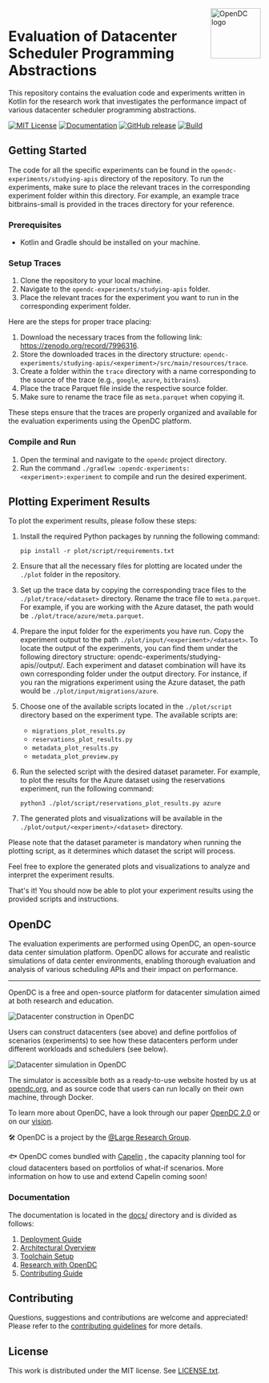 <a href="https://opendc.org/">
    <img src="https://opendc.org/img/logo.png" alt="OpenDC logo" title="OpenDC" align="right" height="100" />
</a>

# Evaluation of Datacenter Scheduler Programming Abstractions

This repository contains the evaluation code and experiments written in Kotlin for the research work that investigates the performance impact of various datacenter scheduler programming abstractions.

[![MIT License](https://img.shields.io/badge/License-MIT-green.svg)](/LICENSE.txt)
[![Documentation](https://img.shields.io/badge/docs-master-green.svg)](./docs)
[![GitHub release](https://img.shields.io/github/release/atlarge-research/opendc)](https://github.com/atlarge-research/opendc/releases)
[![Build](https://github.com/atlarge-research/opendc/actions/workflows/build.yml/badge.svg)](https://github.com/atlarge-research/opendc/actions/workflows/build.yml)

## Getting Started

The code for all the specific experiments can be found in the `opendc-experiments/studying-apis` directory of the repository. To run the experiments, make sure to place the relevant traces in the corresponding experiment folder within this directory. For example, an example trace bitbrains-small is provided in the traces directory for your reference.

### Prerequisites
- Kotlin and Gradle should be installed on your machine.

### Setup Traces
1. Clone the repository to your local machine.
2. Navigate to the `opendc-experiments/studying-apis` folder.
3. Place the relevant traces for the experiment you want to run in the corresponding experiment folder.

Here are the steps for proper trace placing:

1. Download the necessary traces from the following link: https://zenodo.org/record/7996316.
2. Store the downloaded traces in the directory structure: `opendc-experiments/studying-apis/<experiment>/src/main/resources/trace`.
3. Create a folder within the `trace` directory with a name corresponding to the source of the trace (e.g., `google`, `azure`, `bitbrains`).
4. Place the trace Parquet file inside the respective source folder.
5. Make sure to rename the trace file as `meta.parquet` when copying it.

These steps ensure that the traces are properly organized and available for the evaluation experiments using the OpenDC platform.

### Compile and Run
1. Open the terminal and navigate to the `opendc` project directory.
2. Run the command `./gradlew :opendc-experiments:<experiment>:experiment` to compile and run the desired experiment.

## Plotting Experiment Results

To plot the experiment results, please follow these steps:

1. Install the required Python packages by running the following command:
   ```
   pip install -r plot/script/requirements.txt
   ```

2. Ensure that all the necessary files for plotting are located under the `./plot` folder in the repository.

3. Set up the trace data by copying the corresponding trace files to the `./plot/trace/<dataset>` directory. Rename the trace file to `meta.parquet`. For example, if you are working with the Azure dataset, the path would be `./plot/trace/azure/meta.parquet`.

4. Prepare the input folder for the experiments you have run. Copy the experiment output to the path `./plot/input/<experiment>/<dataset>`. To locate the output of the experiments, you can find them under the following directory structure: opendc-experiments/studying-apis/<experiment>/output/<dataset>. Each experiment and dataset combination will have its own corresponding folder under the output directory. For instance, if you ran the migrations experiment using the Azure dataset, the path would be `./plot/input/migrations/azure`.

5. Choose one of the available scripts located in the `./plot/script` directory based on the experiment type. The available scripts are:
    - `migrations_plot_results.py`
    - `reservations_plot_results.py`
    - `metadata_plot_results.py`
    - `metadata_plot_preview.py`

6. Run the selected script with the desired dataset parameter. For example, to plot the results for the Azure dataset using the reservations experiment, run the following command:
   ```
   python3 ./plot/script/reservations_plot_results.py azure
   ```

7. The generated plots and visualizations will be available in the `./plot/output/<experiment>/<dataset>` directory.

Please note that the dataset parameter is mandatory when running the plotting script, as it determines which dataset the script will process.

Feel free to explore the generated plots and visualizations to analyze and interpret the experiment results.

That's it! You should now be able to plot your experiment results using the provided scripts and instructions.


## OpenDC
The evaluation experiments are performed using OpenDC, an open-source data center simulation platform. OpenDC allows for accurate and realistic simulations of data center environments, enabling thorough evaluation and analysis of various scheduling APIs and their impact on performance.

-----

OpenDC is a free and open-source platform for datacenter simulation aimed at both research and education.

![Datacenter construction in OpenDC](docs/images/screenshot-construction.png)

Users can construct datacenters (see above) and define portfolios of scenarios (experiments) to see how these
datacenters perform under different workloads and schedulers (see below).

![Datacenter simulation in OpenDC](docs/images/screenshot-simulation.png)

The simulator is accessible both as a ready-to-use website hosted by us at [opendc.org](https://opendc.org), and as
source code that users can run locally on their own machine, through Docker.

To learn more
about OpenDC, have a look through our paper [OpenDC 2.0](https://atlarge-research.com/pdfs/ccgrid21-opendc-paper.pdf)
or on our [vision](https://atlarge-research.com/pdfs/opendc-vision17ispdc_cr.pdf).

🛠 OpenDC is a project by the [@Large Research Group](https://atlarge-research.com).

🐟 OpenDC comes bundled
with [Capelin](https://repository.tudelft.nl/islandora/object/uuid:d6d50861-86a3-4dd3-a13f-42d84db7af66?collection=education)
, the capacity planning tool for cloud datacenters based on portfolios of what-if scenarios. More information on how to
use and extend Capelin coming soon!

### Documentation

The documentation is located in the [docs/](docs) directory and is divided as follows:

1. [Deployment Guide](docs/deploy.md)
1. [Architectural Overview](docs/architecture.md)
1. [Toolchain Setup](docs/toolchain.md)
1. [Research with OpenDC](docs/research.md)
1. [Contributing Guide](CONTRIBUTING.md)

## Contributing

Questions, suggestions and contributions are welcome and appreciated!
Please refer to the [contributing guidelines](CONTRIBUTING.md) for more details.

## License

This work is distributed under the MIT license. See [LICENSE.txt](/LICENSE.txt).
